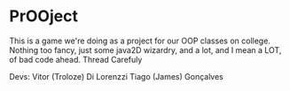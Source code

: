 # PrOOject
This is a game we're doing as a project for our OOP classes on college. Nothing too fancy, just some java2D wizardry, and a lot, and I mean a LOT, of bad code ahead.
Thread Carefuly

Devs: Vitor (Troloze) Di Lorenzzi
Tiago (James) Gonçalves
